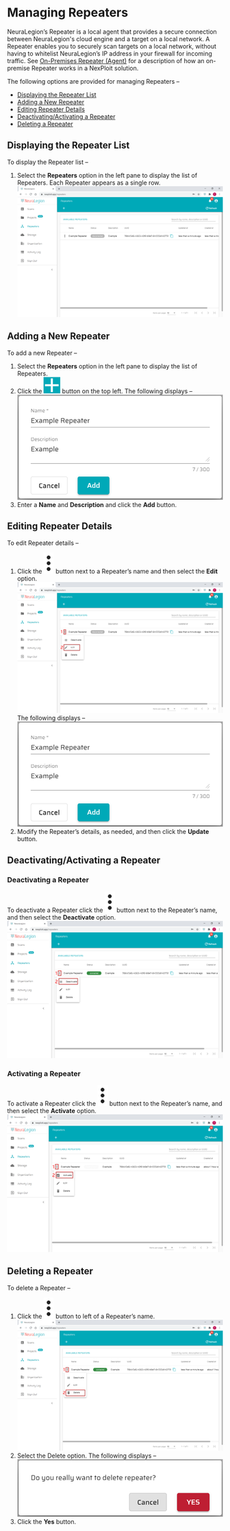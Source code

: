 # Managing Repeaters
NeuraLegion’s Repeater is a local agent that provides a secure connection between NeuraLegion's cloud engine and a target on a local network. A Repeater enables you to securely scan targets on a local network, without having to whitelist NeuraLegion’s IP address in your firewall for incoming traffic. See [On-Premises Repeater (Agent)](guide/introduction/deployment-options.md#On-Premises-Repeater-Agent) for a description of how an on-premise Repeater works in a NexPloit solution.

The following options are provided for managing Repeaters –
* [Displaying the Repeater List](#Displaying-the-Repeater-List)
* [Adding a New Repeater](#Adding-a-New-Repeater)
* [Editing Repeater Details](#Editing-Repeater-Details)
* [Deactivating/Activating a Repeater](#DeactivatingActivating-a-Repeater)
* [Deleting a Repeater](#Deleting-a-Repeater)

## Displaying the Repeater List
To display the Repeater list –
1. Select the **Repeaters** option in the left pane to display the list of Repeaters. Each Repeater appears as a single row.\
![Reapeaters](media/repeaters.png ':size=45%')

## Adding a New Repeater
To add a new Repeater –
1. Select the **Repeaters** option in the left pane to display the list of Repeaters. 
2. Click the ![plus-button](media/plus-button.png ':size=1%') button on the top left. The following displays –\
![new-repeater-prompt](media/repeater-prompt.png ':size=45%')
3. Enter a **Name** and **Description** and click the **Add** button. 

## Editing Repeater Details
To edit Repeater details –
1. Click the ![dots](media/dots.png ':size=1%') button next to a Repeater’s name and then select the **Edit** option.\
![edit-repeater](media/edit-repeater.png ':size=45%')\
The following displays –\
![edit-repeater-prompt](media/repeater-prompt.png ':size=45%')
2. Modify the Repeater’s details, as needed, and then click the **Update** button.

## Deactivating/Activating a Repeater
### Deactivating a Repeater
To deactivate a Repeater click the ![dots](media/dots.png ':size=1%') button next to the Repeater’s name, and then select the **Deactivate** option.\
![deactivate-repeater](media/deactivate-repeater.png ':size=45%')

### Activating a Repeater
To activate a Repeater click the ![dots](media/dots.png ':size=1%') button next to the Repeater’s name, and then select the **Activate** option.\
![activate-repeater](media/activate-repeater.png ':size=45%')

## Deleting a Repeater
To delete a Repeater –
1. Click the ![dots](media/dots.png ':size=1%') button to left of a Repeater’s name.\
![delete-repeater](media/delete-repeater.png ':size=45%')
2. Select the Delete option. The following displays –\
![delete-repeater-prompt](media/delete-repeater-prompt.png ':size=45%')
3. Click the **Yes** button.
